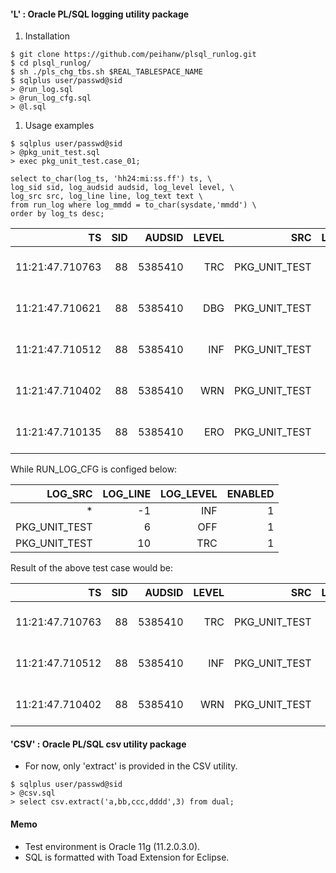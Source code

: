 #### 'L' : Oracle PL/SQL logging utility package

1. Installation

```
$ git clone https://github.com/peihanw/plsql_runlog.git
$ cd plsql_runlog/
$ sh ./pls_chg_tbs.sh $REAL_TABLESPACE_NAME
$ sqlplus user/passwd@sid
> @run_log.sql
> @run_log_cfg.sql
> @l.sql
```

1. Usage examples

```
$ sqlplus user/passwd@sid
> @pkg_unit_test.sql
> exec pkg_unit_test.case_01;
```

```
select to_char(log_ts, 'hh24:mi:ss.ff') ts, \
log_sid sid, log_audsid audsid, log_level level, \
log_src src, log_line line, log_text text \
from run_log where log_mmdd = to_char(sysdate,'mmdd') \
order by log_ts desc; 
```

| TS | SID | AUDSID | LEVEL | SRC | LINE | TEXT |
|--------------:|-:|------:|--:|------------:|-:|:-----------|
| 11:21:47.710763 | 88 | 5385410 | TRC | PKG_UNIT_TEST | 10 | some trc log |
| 11:21:47.710621 | 88 | 5385410 | DBG | PKG_UNIT_TEST |  9 | some dbg log |
| 11:21:47.710512 | 88 | 5385410 | INF | PKG_UNIT_TEST |  8 | some inf log |
| 11:21:47.710402 | 88 | 5385410 | WRN | PKG_UNIT_TEST |  7 | some wrn log |
| 11:21:47.710135 | 88 | 5385410 | ERO | PKG_UNIT_TEST |  6 | some ero log |


While RUN_LOG_CFG is configed below:


| LOG_SRC | LOG_LINE | LOG_LEVEL | ENABLED |
|------------:|-:|--:|-:|
| \* | -1 | INF | 1 |
| PKG_UNIT_TEST|  6 | OFF | 1 |
| PKG_UNIT_TEST| 10 | TRC | 1 |


Result of the above test case would be:


| TS | SID | AUDSID | LEVEL | SRC | LINE | TEXT |
|--------------:|-:|------:|--:|------------:|-:|:-----------|
| 11:21:47.710763 | 88 | 5385410 | TRC | PKG_UNIT_TEST | 10 | some trc log |
| 11:21:47.710512 | 88 | 5385410 | INF | PKG_UNIT_TEST |  8 | some inf log |
| 11:21:47.710402 | 88 | 5385410 | WRN | PKG_UNIT_TEST |  7 | some wrn log |


#### 'CSV' : Oracle PL/SQL csv utility package

- For now, only 'extract' is provided in the CSV utility.

```
$ sqlplus user/passwd@sid
> @csv.sql
> select csv.extract('a,bb,ccc,dddd',3) from dual;
```

#### Memo

- Test environment is Oracle 11g (11.2.0.3.0).
- SQL is formatted with Toad Extension for Eclipse.

